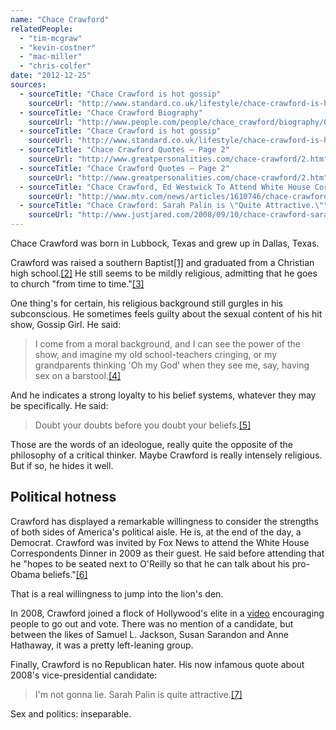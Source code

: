 ```yaml
---
name: "Chace Crawford"
relatedPeople:
  - "tim-mcgraw"
  - "kevin-costner"
  - "mac-miller"
  - "chris-colfer"
date: "2012-12-25"
sources:
  - sourceTitle: "Chace Crawford is hot gossip"
    sourceUrl: "http://www.standard.co.uk/lifestyle/chace-crawford-is-hot-gossip-6499848.html"
  - sourceTitle: "Chace Crawford Biography"
    sourceUrl: "http://www.people.com/people/chace_crawford/biography/0,,,00.html"
  - sourceTitle: "Chace Crawford is hot gossip"
    sourceUrl: "http://www.standard.co.uk/lifestyle/chace-crawford-is-hot-gossip-6499848.html"
  - sourceTitle: "Chace Crawford Quotes – Page 2"
    sourceUrl: "http://www.greatpersonalities.com/chace-crawford/2.htm"
  - sourceTitle: "Chace Crawford Quotes – Page 2"
    sourceUrl: "http://www.greatpersonalities.com/chace-crawford/2.htm"
  - sourceTitle: "Chace Crawford, Ed Westwick To Attend White House Correspondents Dinner."
    sourceUrl: "http://www.mtv.com/news/articles/1610746/chace-crawford-ed-westwick-attend-white-house-correspondents-dinner.jhtml"
  - sourceTitle: "Chace Crawford: Sarah Palin is \"Quite Attractive.\""
    sourceUrl: "http://www.justjared.com/2008/09/10/chace-crawford-sarah-palin/"
---
```


Chace Crawford was born in Lubbock, Texas and grew up in Dallas, Texas.

Crawford was raised a southern Baptist<a class="source-citation" href="http://www.standard.co.uk/lifestyle/chace-crawford-is-hot-gossip-6499848.html" title="Chace Crawford is hot gossip">[1]</a> and graduated from a Christian high school.<a class="source-citation" href="http://www.people.com/people/chace_crawford/biography/0,,,00.html" title="Chace Crawford Biography">[2]</a> He still seems to be mildly religious, admitting that he goes to church "from time to time."<a class="source-citation" href="http://www.standard.co.uk/lifestyle/chace-crawford-is-hot-gossip-6499848.html" title="Chace Crawford is hot gossip">[3]</a>

One thing's for certain, his religious background still gurgles in his subconscious. He sometimes feels guilty about the sexual content of his hit show, Gossip Girl. He said:

>I come from a moral background, and I can see the power of the show, and imagine my old school-teachers cringing, or my grandparents thinking 'Oh my God' when they see me, say, having sex on a barstool.<a class="source-citation" href="http://www.greatpersonalities.com/chace-crawford/2.htm" title="Chace Crawford Quotes – Page 2">[4]</a>

And he indicates a strong loyalty to his belief systems, whatever they may be specifically. He said:

>Doubt your doubts before you doubt your beliefs.<a class="source-citation" href="http://www.greatpersonalities.com/chace-crawford/2.htm" title="Chace Crawford Quotes – Page 2">[5]</a>

Those are the words of an ideologue, really quite the opposite of the philosophy of a critical thinker. Maybe Crawford is really intensely religious. But if so, he hides it well.


## Political hotness

Crawford has displayed a remarkable willingness to consider the strengths of both sides of America's political aisle. He is, at the end of the day, a Democrat. Crawford was invited by Fox News to attend the White House Correspondents Dinner in 2009 as their guest. He said before attending that he "hopes to be seated next to O'Reilly so that he can talk about his pro-Obama beliefs."<a class="source-citation" href="http://www.mtv.com/news/articles/1610746/chace-crawford-ed-westwick-attend-white-house-correspondents-dinner.jhtml" title="Chace Crawford, Ed Westwick To Attend White House Correspondents Dinner.">[6]</a>

That is a real willingness to jump into the lion's den.

In 2008, Crawford joined a flock of Hollywood's elite in a [video](http://perezhilton.com/2008-10-08-chace-crawford-really-wants-you-to#.UMUwr4UZ-Bg) encouraging people to go out and vote. There was no mention of a candidate, but between the likes of Samuel L. Jackson, Susan Sarandon and Anne Hathaway, it was a pretty left-leaning group.

Finally, Crawford is no Republican hater. His now infamous quote about 2008's vice-presidential candidate:

>I'm not gonna lie. Sarah Palin is quite attractive.<a class="source-citation" href="http://www.justjared.com/2008/09/10/chace-crawford-sarah-palin/" title="Chace Crawford: Sarah Palin is &quot;Quite Attractive.&quot;">[7]</a>

Sex and politics: inseparable.